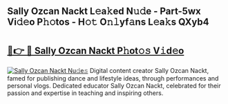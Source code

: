 ## Sally Ozcan Nackt L𝚎a𝚔ed N𝚞𝚍e - Part-5wx Vi𝚍𝚎o P𝚑𝚘tos - H𝚘𝚝 O𝚗𝚕yf𝚊ns L𝚎a𝚔s QXyb4

# <h2><a href="http://kf1j5q.oniu.top/?m=Sally+Ozcan+Nackt">🔗👉 🔴 Sally Ozcan Nackt P𝚑ot𝚘𝚜 V𝚒d𝚎o</a></h2>

[![Sally Ozcan Nackt Nu𝚍e𝚜](https://i.imgur.com/0qMVB7G.gif)](http://kf1j5q.oniu.top/?m=Sally+Ozcan+Nackt)
Digital content creator Sally Ozcan Nackt, famed for publishing dance and lifestyle ideas, through performances and personal vlogs. Dedicated educator Sally Ozcan Nackt, celebrated for their passion and expertise in teaching and inspiring others.  
